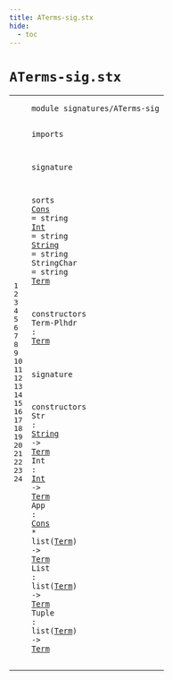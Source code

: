 ```yaml
---
title: ATerms-sig.stx
hide:
  - toc
---
```


# `ATerms-sig.stx`



[pdmosses/metaborg-tiger/org.metaborg.lang.tiger.statix/src-gen/statix/signatures/ATerms-sig.stx]: https://github.com/pdmosses/metaborg-tiger/blob/master/org.metaborg.lang.tiger.statix/src-gen/statix/signatures/ATerms-sig.stx "The source file on GitHub"

<div class="stx"><table class="highlighttable"><tbody><tr><td class="linenos"><div class="linenodiv"><pre><span></span>1
2
3
4
5
6
7
8
9
10
11
12
13
14
15
16
17
18
19
20
21
22
23
24
</pre></div></td>
<td class="code"><pre><code><span class="keyword">module</span> <span id="signatures/ATerms-sig_7_28" title="Not referenced locally, nor via imports">signatures/ATerms-sig</span>

<span class="keyword">imports</span>

<span class="keyword">signature</span>

  <span class="keyword">sorts</span>
    <a href="#Cons_268_272" id="Cons_62_66" title="Referenced at line 22">Cons</a> = <span class="keyword">string</span>
    <a href="#Int_246_249" id="Int_80_83" title="Referenced at line 21">Int</a> = <span class="keyword">string</span>
    <a href="#String_221_227" id="String_97_103" title="Referenced at line 20">String</a> = <span class="keyword">string</span>
    <span id="StringChar_117_127" title="Not referenced locally, nor via imports">StringChar</span> = <span class="keyword">string</span>
    <a href="#Term_179_183" id="Term_141_145" title="Referenced at line 15, 20, 21, 22, 22, 23, 23, 24, 24">Term</a>

  <span class="keyword">constructors</span>
    <span id="Term-Plhdr_166_176" title="Not referenced locally, nor via imports">Term-Plhdr</span> : <a href="#Term_141_145" id="Term_179_183" title="Defined at line 12">Term</a>

<span class="keyword">signature</span>

  <span class="keyword">constructors</span>
    <span id="Str_215_218" title="Not referenced locally, nor via imports">Str</span> : <a href="#String_97_103" id="String_221_227" title="Defined at line 10">String</a> -&gt; <a href="#Term_141_145" id="Term_231_235" title="Defined at line 12">Term</a>
    <span id="Int_240_243" title="Not referenced locally, nor via imports">Int</span> : <a href="#Int_80_83" id="Int_246_249" title="Defined at line 9">Int</a> -&gt; <a href="#Term_141_145" id="Term_253_257" title="Defined at line 12">Term</a>
    <span id="App_262_265" title="Not referenced locally, nor via imports">App</span> : <a href="#Cons_62_66" id="Cons_268_272" title="Defined at line 8">Cons</a> * <span class="keyword">list</span>(<a href="#Term_141_145" id="Term_280_284" title="Defined at line 12">Term</a>) -&gt; <a href="#Term_141_145" id="Term_289_293" title="Defined at line 12">Term</a>
    <span id="List_298_302" title="Not referenced locally, nor via imports">List</span> : <span class="keyword">list</span>(<a href="#Term_141_145" id="Term_310_314" title="Defined at line 12">Term</a>) -&gt; <a href="#Term_141_145" id="Term_319_323" title="Defined at line 12">Term</a>
    <span id="Tuple_328_333" title="Not referenced locally, nor via imports">Tuple</span> : <span class="keyword">list</span>(<a href="#Term_141_145" id="Term_341_345" title="Defined at line 12">Term</a>) -&gt; <a href="#Term_141_145" id="Term_350_354" title="Defined at line 12">Term</a>
</code></pre></td></tr></tbody></table></div>
